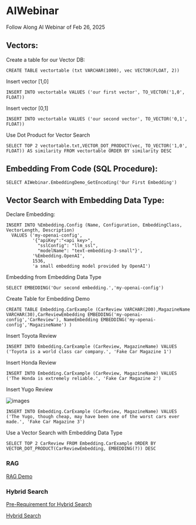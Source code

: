 # AIWebinar
Follow Along AI Webinar of Feb 26, 2025

## Vectors:
Create a table for our Vector DB:

    CREATE TABLE vectortable (txt VARCHAR(1000), vec VECTOR(FLOAT, 2))


Insert vector [1,0] 

    INSERT INTO vectortable VALUES ('our first vector', TO_VECTOR('1,0', FLOAT))

Insert vector [0,1]

    INSERT INTO vectortable VALUES ('our second vector', TO_VECTOR('0,1', FLOAT))

Use Dot Product for Vector Search

    SELECT TOP 2 vectortable.txt,VECTOR_DOT_PRODUCT(vec, TO_VECTOR('1,0', FLOAT)) AS similarity FROM vectortable ORDER BY similarity DESC

## Embedding From Code (SQL Procedure):

    SELECT AIWebinar.EmbeddingDemo_GetEncoding('Our First Embedding')

## Vector Search with Embedding Data Type:

Declare Embedding:

    INSERT INTO %Embedding.Config (Name, Configuration, EmbeddingClass, VectorLength, Description)
      VALUES ('my-openai-config', 
              '{"apiKey":"<api key>", 
                "sslConfig": "llm_ssl", 
                "modelName": "text-embedding-3-small"}',
              '%Embedding.OpenAI', 
              1536,  
              'a small embedding model provided by OpenAI') 

Embedding from Embedding Data Type
    
    SELECT EMBEDDING('Our second embedding.','my-openai-config')

Create Table for Embedding Demo

    CREATE TABLE Embedding.CarExample (CarReview VARCHAR(200),MagazineName VARCHAR(30),CarReviewEmbedding EMBEDDING('my-openai-config','CarReview'), NameEmbedding EMBEDDING('my-openai-config','MagazineName') )

Insert Toyota Review

    INSERT INTO Embedding.CarExample (CarReview, MagazineName) VALUES ('Toyota is a world class car company.', 'Fake Car Magazine 1')

Insert Honda Review

    INSERT INTO Embedding.CarExample (CarReview, MagazineName) VALUES ('The Honda is extremely reliable.', 'Fake Car Magazine 2')

Insert Yugo Review

![images](https://github.com/user-attachments/assets/8710f94a-0a86-45ce-b02d-295756294c2a)

    INSERT INTO Embedding.CarExample (CarReview, MagazineName) VALUES ('The Yugo, though cheap, may have been one of the worst cars ever made.', 'Fake Car Magazine 3')

Use a Vector Search with Embedding Data Type

    SELECT TOP 2 CarReview FROM Embedding.CarExample ORDER BY VECTOR_DOT_PRODUCT(CarReviewEmbedding, EMBEDDING(?)) DESC

### RAG
[RAG Demo](https://github.com/Ari-Glikman/AIWebinar/blob/main/Jupyter%20Notebook/langchain-rag.ipynb)

### Hybrid Search
[Pre-Requirement for Hybrid Search](https://github.com/Ari-Glikman/AIWebinar/blob/main/Jupyter%20Notebook/sql_demo.ipynb)

[Hybrid Search](https://github.com/Ari-Glikman/AIWebinar/blob/main/Jupyter%20Notebook/sql_demo.ipynb)
